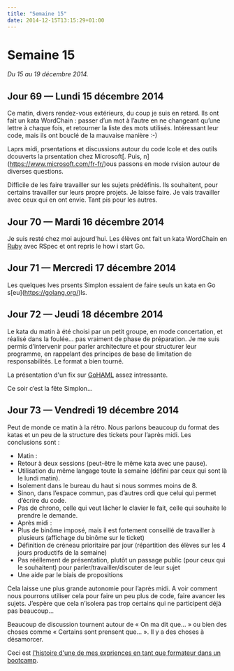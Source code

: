 ```yaml
---
title: "Semaine 15"
date: 2014-12-15T13:15:29+01:00
---
```


Semaine 15
==========

*Du 15 au 19 décembre 2014.*

Jour 69 — Lundi 15 décembre 2014
--------------------------------

Ce matin, divers rendez-vous extérieurs, du coup je suis en retard. Ils
ont fait un kata WordChain : passer d’un mot à l’autre en ne changeant
qu’une lettre à chaque fois, et retourner la liste des mots utilisés.
Intéressant leur code, mais ils ont bouclé de la mauvaise manière :-)

Laprs midi, prsentations et discussions autour du code lcole et des
outils dcouverts la prsentation chez Microsoft\[. Puis,
n\](https://www.microsoft.com/fr-fr/)ous passons en mode rvision autour
de diverses questions.

Difficile de les faire travailler sur les sujets prédéfinis. Ils
souhaitent, pour certains travailler sur leurs propre projets. Je laisse
faire. Je vais travailler avec ceux qui en ont envie. Tant pis pour les
autres.

Jour 70 — Mardi 16 décembre 2014
--------------------------------

Je suis resté chez moi aujourd'hui. Les élèves ont fait un kata
WordChain en [Ruby](https://ruby-lang.org) avec RSpec et ont repris le
how i start Go.

Jour 71 — Mercredi 17 décembre 2014
-----------------------------------

Les quelques lves prsents Simplon essaient de faire seuls un kata en Go
s\[eu\](https://golang.org/)ls.

Jour 72 — Jeudi 18 décembre 2014
--------------------------------

Le kata du matin à été choisi par un petit groupe, en mode concertation,
et réalisé dans la foulée… pas vraiment de phase de préparation. Je me
suis permis d’intervenir pour parler architecture et pour structurer
leur programme, en rappelant des principes de base de limitation de
responsabilités. Le format a bien tourné.

La présentation d'un fix sur
[GoHAML](https://github.com/realistschuckle/gohaml) assez intressante.

Ce soir c’est la fête Simplon…

Jour 73 — Vendredi 19 décembre 2014
-----------------------------------

Peut de monde ce matin à la rétro. Nous parlons beaucoup du format des
katas et un peu de la structure des tickets pour l’après midi. Les
conclusions sont :

-   Matin :
-   Retour à deux sessions (peut-être le même kata avec une pause).
-   Utilisation du même langage toute la semaine (défini par ceux qui
    sont là le lundi matin).
-   Isolement dans le bureau du haut si nous sommes moins de 8.
-   Sinon, dans l’espace commun, pas d’autres ordi que celui qui permet
    d’écrire du code.
-   Pas de chrono, celle qui veut lâcher le clavier le fait, celle qui
    souhaite le prendre le demande.
-   Après midi :
-   Plus de binôme imposé, mais il est fortement conseillé de travailler
    à plusieurs (affichage du binôme sur le ticket)
-   Définition de créneau prioritaire par jour (répartition des élèves
    sur les 4 jours productifs de la semaine)
-   Pas rééllement de présentation, plutôt un passage public (pour ceux
    qui le souhaitent) pour parler/travailler/discuter de leur sujet
-   Une aide par le biais de propositions

Cela laisse une plus grande autonomie pour l’après midi. A voir comment
nous pourrons utiliser cela pour faire un peu plus de code, faire
avancer les sujets. J’espère que cela n’isolera pas trop certains qui ne
participent déjà pas beaucoup…

Beaucoup de discussion tournent autour de « On ma dit que… » ou bien des
choses comme « Certains sont prensent que… ». Il y a des choses à
désamorcer.

Ceci est [l'histoire d'une de mes expriences en tant que formateur dans
un bootcamp](https://yaf.github.io/journal-d-un-formateur-en-2015/).
